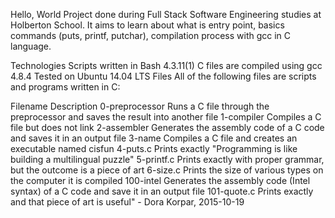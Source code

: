 Hello, World
Project done during Full Stack Software Engineering studies at Holberton School. It aims to learn about what is entry point, basics commands (puts, printf, putchar), compilation process with gcc in C language.

Technologies
Scripts written in Bash 4.3.11(1)
C files are compiled using gcc 4.8.4
Tested on Ubuntu 14.04 LTS
Files
All of the following files are scripts and programs written in C:

Filename	Description
0-preprocessor	Runs a C file through the preprocessor and saves the result into another file
1-compiler	Compiles a C file but does not link
2-assembler	Generates the assembly code of a C code and saves it in an output file
3-name	Compiles a C file and creates an executable named cisfun
4-puts.c	Prints exactly "Programming is like building a multilingual puzzle"
5-printf.c	Prints exactly with proper grammar, but the outcome is a piece of art
6-size.c	Prints the size of various types on the computer it is compiled
100-intel	Generates the assembly code (Intel syntax) of a C code and save it in an output file
101-quote.c	Prints exactly and that piece of art is useful" - Dora Korpar, 2015-10-19

